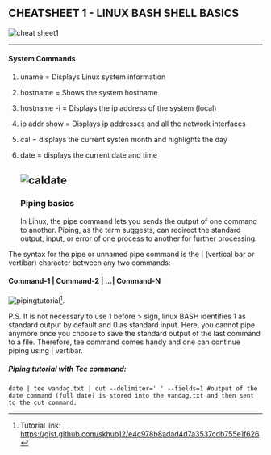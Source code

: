 ## CHEATSHEET 1 - LINUX BASH SHELL BASICS
![cheat sheet1](https://user-images.githubusercontent.com/51481004/147517355-512159db-d664-48b2-ba74-de32410da021.png)  
  
-----------------------------------------------------------------------------------------------------------------------------------------
#### System Commands

1.  uname = Displays Linux system information
2. hostname = Shows the system hostname
3. hostname -i = Displays the ip address of the system (local)
4. ip addr show = Displays ip addresses and all the network interfaces
5. cal = displays the current systen month and highlights the day
6. date = displays the current date and time
  
    ![caldate](https://user-images.githubusercontent.com/51481004/147515209-29fc2274-b83e-4741-9828-f0a491615039.png)
    ------------------------------------------------------------------------------------------------------------------------------------------
    ### Piping basics
    In Linux, the pipe command lets you sends the output of one command to another. Piping, as the term suggests, can redirect the standard output, input, or error of one process to another for further processing.

The syntax for the pipe or unnamed pipe command is the | (vertical bar or vertibar) character between any two commands:

#### Command-1 | Command-2 | …| Command-N
  
  
  ![pipingtutorial](https://user-images.githubusercontent.com/51481004/147520688-52bdc8b7-0e2f-4340-b78d-fd8153245bf5.png)[^note].

  P.S. It is not necessary to use 1 before > sign, linux BASH identifies 1 as standard output by default and 0 as standard input. 
  Here, you cannot pipe anymore once you choose to save the standard output of the last command to a file. Therefore, tee command comes handy and one can continue piping using | vertibar. 
  
  ##### Piping tutorial with Tee command:
    
    date | tee vandag.txt | cut --delimiter=' ' --fields=1 #output of the date command (full date) is stored into the vandag.txt and then sent to the cut command. 
    
   [^note]: Tutorial link: https://gist.github.com/skhub12/e4c978b8adad4d7a3537cdb755e1f626
   
   



